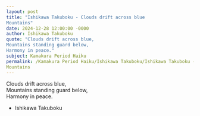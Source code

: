 ```yaml
---
layout: post
title: "Ishikawa Takuboku - Clouds drift across blue  
Mountains"
date: 2024-12-28 12:00:00 -0000
author: Ishikawa Takuboku
quote: "Clouds drift across blue,  
Mountains standing guard below,  
Harmony in peace."
subject: Kamakura Period Haiku
permalink: /Kamakura Period Haiku/Ishikawa Takuboku/Ishikawa Takuboku - Clouds drift across blue  
Mountains
---
```


Clouds drift across blue,  
Mountains standing guard below,  
Harmony in peace.

- Ishikawa Takuboku
